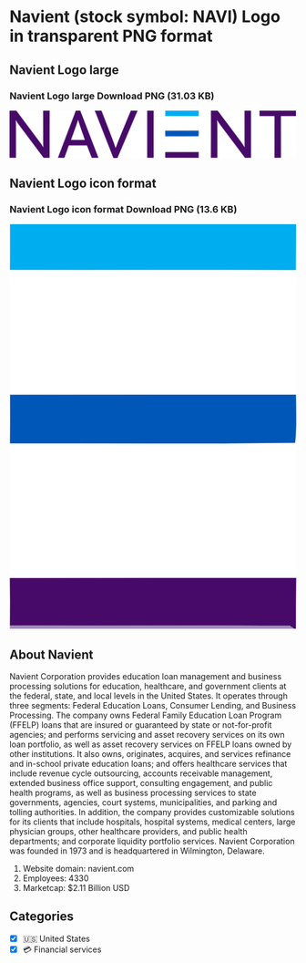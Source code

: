 # Navient (stock symbol: NAVI) Logo in transparent PNG format

## Navient Logo large

### Navient Logo large Download PNG (31.03 KB)

![Navient Logo large Download PNG (31.03 KB)](/img/orig/NAVI_BIG-8944b7d2.png)

## Navient Logo icon format

### Navient Logo icon format Download PNG (13.6 KB)

![Navient Logo icon format Download PNG (13.6 KB)](/img/orig/NAVI-4136eba5.png)

## About Navient

Navient Corporation provides education loan management and business processing solutions for education, healthcare, and government clients at the federal, state, and local levels in the United States. It operates through three segments: Federal Education Loans, Consumer Lending, and Business Processing. The company owns Federal Family Education Loan Program (FFELP) loans that are insured or guaranteed by state or not-for-profit agencies; and performs servicing and asset recovery services on its own loan portfolio, as well as asset recovery services on FFELP loans owned by other institutions. It also owns, originates, acquires, and services refinance and in-school private education loans; and offers healthcare services that include revenue cycle outsourcing, accounts receivable management, extended business office support, consulting engagement, and public health programs, as well as business processing services to state governments, agencies, court systems, municipalities, and parking and tolling authorities. In addition, the company provides customizable solutions for its clients that include hospitals, hospital systems, medical centers, large physician groups, other healthcare providers, and public health departments; and corporate liquidity portfolio services. Navient Corporation was founded in 1973 and is headquartered in Wilmington, Delaware.

1. Website domain: navient.com
2. Employees: 4330
3. Marketcap: $2.11 Billion USD


## Categories
- [x] 🇺🇸 United States
- [x] 💳 Financial services
